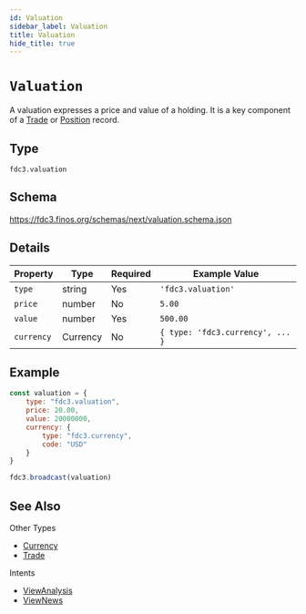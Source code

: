 ```yaml
---
id: Valuation
sidebar_label: Valuation
title: Valuation
hide_title: true
---
```

# `Valuation`

A valuation expresses a price and value of a holding. It is a key component of a [Trade](Trade) or [Position](Position) record.

## Type

`fdc3.valuation`

## Schema

https://fdc3.finos.org/schemas/next/valuation.schema.json

## Details

| Property    | Type     | Required | Example Value                    |
|-------------|----------|----------|----------------------------------|
| `type`      | string   | Yes      | `'fdc3.valuation'`               |
| `price`     | number   | No       | `5.00`                           |
| `value`     | number   | Yes      | `500.00`                         |
| `currency`  | Currency | No       | `{ type: 'fdc3.currency', ... }` |

## Example

```js
const valuation = {
    type: "fdc3.valuation",
    price: 20.00,
    value: 20000000,
    currency: {
        type: "fdc3.currency",
        code: "USD"
    }
}

fdc3.broadcast(valuation)
```

## See Also

Other Types
- [Currency](Currency)
- [Trade](Trade)

Intents
- [ViewAnalysis](../../intents/ref/viewAnalysis)
- [ViewNews](../../intents/ref/ViewNews)
